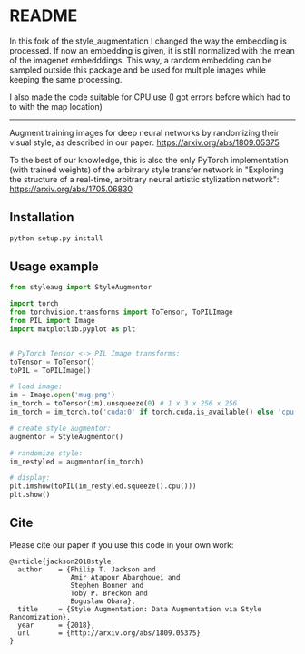 # README #

In this fork of the style_augmentation I changed the way the embedding is processed. If now an embedding is given, it is still normalized with the mean of the imagenet embedddings. This way, a random embedding can be sampled outside this package and be used for multiple images while keeping the same processing.

I also made the code suitable for CPU use (I got errors before which had to to with the map location)

--------------------------------------
Augment training images for deep neural networks by randomizing their visual style, as described in our paper: https://arxiv.org/abs/1809.05375

To the best of our knowledge, this is also the only PyTorch implementation (with trained weights) of the arbitrary style transfer network in "Exploring the structure of a real-time, arbitrary neural artistic stylization network": https://arxiv.org/abs/1705.06830

## Installation

```bash
python setup.py install
```

## Usage example

```python
from styleaug import StyleAugmentor

import torch
from torchvision.transforms import ToTensor, ToPILImage
from PIL import Image
import matplotlib.pyplot as plt


# PyTorch Tensor <-> PIL Image transforms:
toTensor = ToTensor()
toPIL = ToPILImage()

# load image:
im = Image.open('mug.png')
im_torch = toTensor(im).unsqueeze(0) # 1 x 3 x 256 x 256
im_torch = im_torch.to('cuda:0' if torch.cuda.is_available() else 'cpu')

# create style augmentor:
augmentor = StyleAugmentor()

# randomize style:
im_restyled = augmentor(im_torch)

# display:
plt.imshow(toPIL(im_restyled.squeeze().cpu()))
plt.show()

```

## Cite

Please cite our paper if you use this code in your own work:
```
@article{jackson2018style,
  author    = {Philip T. Jackson and
               Amir Atapour Abarghouei and
               Stephen Bonner and
               Toby P. Breckon and
               Boguslaw Obara},
  title     = {Style Augmentation: Data Augmentation via Style Randomization},
  year      = {2018},
  url       = {http://arxiv.org/abs/1809.05375}
}
```
